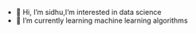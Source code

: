 - 👋 Hi, I’m sidhu,I’m interested in data science
- 🌱 I’m currently learning machine learning algorithms

